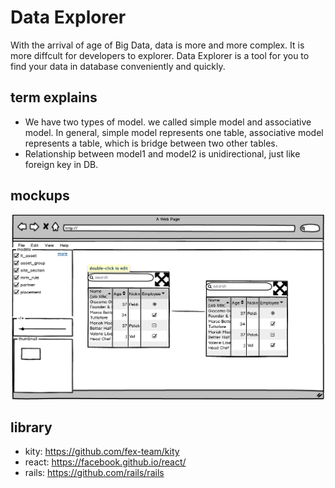 # Data Explorer

  With the arrival of age of Big Data, data is more and more complex. It is more diffcult for developers to explorer. Data Explorer is a tool for you to find your data in database conveniently and quickly. 

## term explains

* We have  two types of model. we called simple model and associative model. In general, simple model represents one table, associative model represents a table, which is bridge between two other tables.
* Relationship between model1 and model2 is unidirectional, just like foreign key in DB.

## mockups
![Alt text](mockups/main.png)

## library
* kity: https://github.com/fex-team/kity
* react: https://facebook.github.io/react/
* rails: https://github.com/rails/rails
